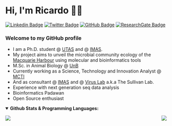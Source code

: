 # Hi, I'm Ricardo 👋🧬

[![Linkedin Badge](https://img.shields.io/badge/-ricardo-blue?style=flat&logo=Linkedin&logoColor=white&link=https://linkedin.com/in/ricardorochaps)](https://linkedin.com/in/ricardorochaps)
[![Twitter Badge](https://img.shields.io/badge/-@ricrocha82-1ca0f1?style=flat&labelColor=1ca0f1&logo=twitter&logoColor=white&link=https://twitter.com/ricrocha82)](https://twitter.com/ricrocha82)
[![GitHub Badge](https://img.shields.io/github/followers/ricrocha82?style=social)](https://github.com/ricrocha82)
[![ResearchGate Badge](https://img.shields.io/badge/Research-Gate-9cf)](https://www.researchgate.net/profile/Ricardo-Silva-80)

### Welcome to my GitHub profile
- I am a Ph.D. student @ [UTAS](https://www.utas.edu.au) and @ [IMAS](https://www.imas.utas.edu.au). 
- My project aims to unveil the microbial community ecology of the [Macquarie Harbour](https://greataustraliansecret.com/tasmania/west-coast-tasmania/macquarie-harbour/) using molecular and bioinformatics tools
- M.Sc. in Animal Biology @ [UnB](https://www.unb.br)
- Currently working as a Science, Technology and Innovation Analyst @ [MCTI](https://www.gov.br/mcti/pt-br)
- And as consultant @ [IMAS](https://www.imas.utas.edu.au) and @ [Virus Lab](http://u.osu.edu/viruslab/) a.k.a The Sullivan Lab.
- Experience with next generation seq data analysis
- Bioinformatics Padawan
- Open Source enthusiast






</details>

<en>

<details open>
 <summary><b> Github Stats & Programming Languages:</b> </summary>  

<en>

<p align = "left">
 <img src = "https://github-readme-stats.vercel.app/api?username=ricrocha82&show_icons=true&theme=">
 <img align="right" src="https://github-readme-stats.vercel.app/api/top-langs/?username=ricrocha82&theme=&show_icons=true&hide_border=true" />
</p>
<en/>
